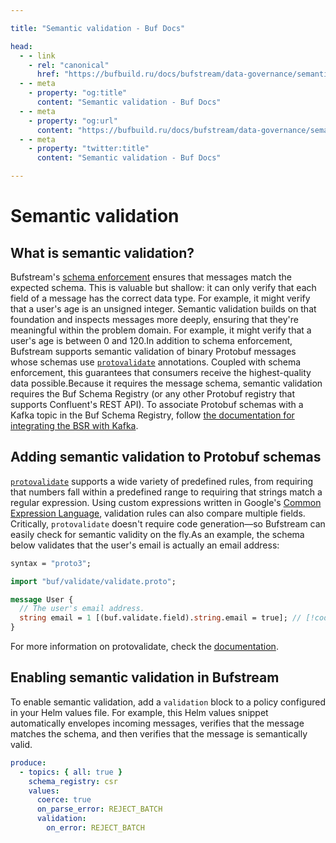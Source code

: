 ```yaml
---

title: "Semantic validation - Buf Docs"

head:
  - - link
    - rel: "canonical"
      href: "https://bufbuild.ru/docs/bufstream/data-governance/semantic-validation/"
  - - meta
    - property: "og:title"
      content: "Semantic validation - Buf Docs"
  - - meta
    - property: "og:url"
      content: "https://bufbuild.ru/docs/bufstream/data-governance/semantic-validation/"
  - - meta
    - property: "twitter:title"
      content: "Semantic validation - Buf Docs"

---
```


# Semantic validation

## What is semantic validation?

Bufstream's [schema enforcement](../schema-enforcement/) ensures that messages match the expected schema. This is valuable but shallow: it can only verify that each field of a message has the correct data type. For example, it might verify that a user's age is an unsigned integer. Semantic validation builds on that foundation and inspects messages more deeply, ensuring that they're meaningful within the problem domain. For example, it might verify that a user's age is between 0 and 120.In addition to schema enforcement, Bufstream supports semantic validation of binary Protobuf messages whose schemas use [`protovalidate`](https://buf.build/bufbuild/protovalidate) annotations. Coupled with schema enforcement, this guarantees that consumers receive the highest-quality data possible.Because it requires the message schema, semantic validation requires the Buf Schema Registry (or any other Protobuf registry that supports Confluent's REST API). To associate Protobuf schemas with a Kafka topic in the Buf Schema Registry, follow [the documentation for integrating the BSR with Kafka](../../../bsr/kafka/overview/).

## Adding semantic validation to Protobuf schemas

[`protovalidate`](https://buf.build/bufbuild/protovalidate) supports a wide variety of predefined rules, from requiring that numbers fall within a predefined range to requiring that strings match a regular expression. Using custom expressions written in Google's [Common Expression Language](https://cel.dev/), validation rules can also compare multiple fields. Critically, `protovalidate` doesn't require code generation—so Bufstream can easily check for semantic validity on the fly.As an example, the schema below validates that the user's email is actually an email address:

```protobuf
syntax = "proto3";

import "buf/validate/validate.proto";

message User {
  // The user's email address.
  string email = 1 [(buf.validate.field).string.email = true]; // [!code highlight]
}
```

For more information on protovalidate, check the [documentation](https://github.com/bufbuild/protovalidate/tree/main/docs).

## Enabling semantic validation in Bufstream

To enable semantic validation, add a `validation` block to a policy configured in your Helm values file. For example, this Helm values snippet automatically envelopes incoming messages, verifies that the message matches the schema, and then verifies that the message is semantically valid.

```yaml
produce:
  - topics: { all: true }
    schema_registry: csr
    values:
      coerce: true
      on_parse_error: REJECT_BATCH
      validation:
        on_error: REJECT_BATCH
```
